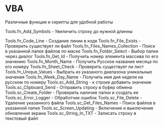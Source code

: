 # VBA
Различные функции и скрипты для удобной работы

Tools.fn_Add_Symbols - Увеличить строку до нужной длинны

Tools.fn_Code_Line - Создание линии в коде
Tools.fn_File_Exists - Проверить существует ли файл
Tools.fn_Files_Names_Collection - Поиск в указанной папке файлов по маске
Tools.fn_Folder_Select - Выбор папки через диалог
Tools.fn_Get_Id - Получить номер элемента массива по его значению
Tools.fn_Month_Name - Получить Русское название месяца по его номеру
Tools.fn_Sheet_Check - Проверить существует ли лист
Tools.fn_Unique_Values - Выбрать из указаного диапазона уникальные значения
Tools.fn_Week_Day_Name - Получить имя дня недели на русском по номеру
Tools.sc_Add_String - к строке добавить значение
Tools.sc_Clipboard_Send - Отправить строку в буфер обмена
Tools.sc_Create_Folder - Проверить наличие папки и создать ее
Tools.sc_Error_Logger - Обработчик ошибок
Tools.sc_File_Delete - Удаление указанного файла
Tools.sc_Get_Files_Names - Поиск файлов в указанной папке
Tools.sc_Screen_Updating - Включение и выключение обновления экрана
Tools.sc_String_In_TXT - Записать строку в текстовый файл
